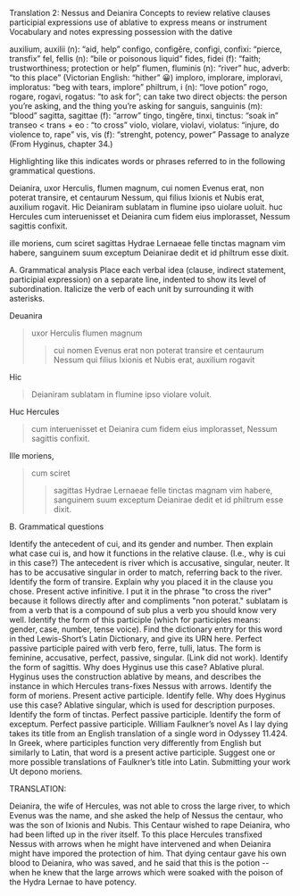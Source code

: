 Translation 2: Nessus and Deianira Concepts to review relative clauses participial expressions use of ablative to express means or instrument Vocabulary and notes expressing possession with the dative

auxilium, auxilii (n): “aid, help” configo, configĕre, configi, confixi: “pierce, transfix” fel, fellis (n): “bile or poisonous liquid” fides, fidei (f): “faith; trustworthiness; protection or help” flumen, fluminis (n): “river” huc, adverb: “to this place” (Victorian English: “hither” 😀) imploro, implorare, imploravi, imploratus: “beg with tears, implore” philtrum, i (n): “love potion” rogo, rogare, rogavi, rogatus: “to ask for”; can take two direct objects: the person you’re asking, and the thing you’re asking for sanguis, sanguinis (m): “blood” sagitta, sagittae (f): “arrow” tingo, tingĕre, tinxi, tinctus: “soak in” transeo < trans + eo : “to cross” violo, violare, violavi, violatus: “injure, do violence to, rape” vis, vis (f): “strenght, potency, power” Passage to analyze (From Hyginus, chapter 34.)

Highlighting like this indicates words or phrases referred to in the following grammatical questions.

Deianira, uxor Herculis, flumen magnum, cui nomen Evenus erat, non poterat transire, et centaurum Nessum, qui filius Ixionis et Nubis erat, auxilium rogavit. Hic Deianiram sublatam in flumine ipso uiolare uoluit. huc Hercules cum interuenisset et Deianira cum fidem eius implorasset, Nessum sagittis confixit.

ille moriens, cum sciret sagittas Hydrae Lernaeae felle tinctas magnam vim habere, sanguinem suum exceptum Deianirae dedit et id philtrum esse dixit.

A. Grammatical analysis Place each verbal idea (clause, indirect statement, participial expression) on a separate line, indented to show its level of subordination. Italicize the verb of each unit by surrounding it with asterisks.

Deuanira
> uxor Herculis
> flumen magnum
>> cui nomen Evenus erat
non poterat transire
> et
> centaurum Nessum
>> qui filius Ixionis et Nubis erat,
auxilium rogavit

Hic
> Deianiram sublatam in flumine ipso
violare voluit. 

Huc Hercules
> cum interuenisset 
> et 
> Deianira cum fidem eius
implorasset, 
Nessum sagittis confixit. 

Ille moriens, 
> cum sciret 
> > sagittas Hydrae Lernaeae felle tinctas magnam vim habere, 
sanguinem suum exceptum Deianirae dedit 
et 
> id philtrum esse 
dixit.

B. Grammatical questions

Identify the antecedent of cui, and its gender and number. Then explain what case cui is, and how it functions in the relative clause. (I.e., why is cui in this case?)
The antecedent is river which is accusative, singular, neuter. It has to be accusative singular in order to match, referring back to the river.
Identify the form of transire. Explain why you placed it in the clause you chose.
Present active infinitive. I put it in the phrase "to cross the river" because it follows directly after and compliments "non poterat."
sublatam is from a verb that is a compound of sub plus a verb you should know very well. Identify the form of this participle (which for participles means: gender, case, number, tense voice). Find the dictionary entry for this word in thed Lewis-Short’s Latin Dictionary, and give its URN here.
Perfect passive participle paired with verb fero, ferre, tulli, latus. The form is feminine, accusative, perfect, passive, singular. (Link did not work).
Identify the form of sagittis. Why does Hyginus use this case?
Ablative plural. Hyginus uses the construction ablative by means, and describes the instance in which Hercules trans-fixes Nessus with arrows.
Identify the form of moriens.
Present active participle.
Identify felle. Why does Hyginus use this case?
Ablative singular, which is used for description purposes.
Identify the form of tinctas.
Perfect passive participle.
Identify the form of exceptum.
Perfect passive participle.
William Faulkner’s novel As I lay dying takes its title from an English translation of a single word in Odyssey 11.424. In Greek, where participles function very differently from English but similarly to Latin, that word is a present active participle. Suggest one or more possible translations of Faulkner’s title into Latin. Submitting your work
Ut depono moriens.

TRANSLATION:

Deianira, the wife of Hercules, was not able to cross the large river, to which Evenus was the name, and she asked the help of Nessus the centaur, who was the son of Ixionis and Nubis. 
This Centaur wished to rape Deianira, who had been lifted up in the river itself.
To this place Hercules transfixed Nessus with arrows when he might have intervened and when Deianira might have impored the protection of him.
That dying centaur gave his own blood to Deianira, who was saved, and he said that this is the potion -- when he knew that the large arrows which were soaked with the poison of the Hydra Lernae to have potency. 



